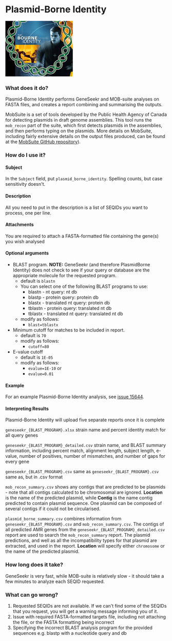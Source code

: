 # Plasmid-Borne Identity
![Plasmid-Borne Identity](../img/plasmid_borne_identity.png)

### What does it do?

Plasmid-Borne Identity performs GeneSeekr and MOB-suite analyses on FASTA files, and creates a report combining and 
summarising the outputs.

MobSuite is a set of tools developed by the Public Health Agency of Canada for detecting plasmids in draft genome
assemblies. This tool runs the `mob_recon` part of the suite, which first detects plasmids in the assemblies, and then
performs typing on the plasmids. More details on MobSuite, including fairly extensive details on the output files
produced, can be found at the [MobSuite GitHub repository](https://github.com/phac-nml/mob-suite)).

### How do I use it?

#### Subject

In the `Subject` field, put `plasmid_borne_identity`. Spelling counts, but case sensitivity doesn't.

#### Description

All you need to put in the description is a list of SEQIDs you want to process, one per line.


#### Attachments

You are required to attach a FASTA-formatted file containing the gene(s) you wish analysed 


#### Optional arguments

- BLAST program. **NOTE:** GeneSeekr (and therefore PlasmidBorne Identity) does not check to see if your query or 
database are the appropriate molecule for the requested program. 
    - default is `blastn`
    - You can select one of the following BLAST programs to use:
        - blastn - nt query: nt db
        - blastp - protein query: protein db
        - blastx - translated nt query: protein db
        - tblastn - protein query: translated nt db
        - tblastx - translated nt query: translated nt db
    - modify as follows:
        - `blast=tblastx`
- Minimum cutoff for matches to be included in report.
    - default is `70`
    - modify as follows:
        - `cutoff=80`
- E-value cutoff
    - default is `1E-05`
    - modify as follows:
        - `evalue=1E-10` or
        - `evalue=0.01`

#### Example

For an example Plasmid-Borne Identity analysis, see [issue 15644](https://redmine.biodiversity.agr.gc.ca/issues/15644).

#### Interpreting Results

Plasmid-Borne Identity will upload five separate reports once it is complete

`geneseekr_{BLAST_PROGRAM}.xlsx` strain name and percent identity match for all query genes

`geneseekr_{BLAST_PROGRAM}_detailed.csv` strain name, and BLAST summary information, including percent match, alignment length, 
subject length, e-value, number of positives, number of mismatches, and number of gaps for every gene

`geneseekr_{BLAST_PROGRAM}.csv`  same as `geneseekr_{BLAST_PROGRAM}.csv`  same as, but in .csv format

`mob_recon_summary.csv` shows any contigs that are predicted to be plasmids - note that all contigs calculated to be 
chromosomal are ignored. __Location__ is the name of the predicted plasmid, while __Contig__ is the name contig 
predicted to contain plasmid sequence. One plasmid can be composed of several contigs if it could not be circularised.

`plasmid_borne_summary.csv` combines information from `geneseekr_{BLAST_PROGRAM}.csv`  and `mob_recon_summary.csv`. 
The contigs of all predicted AMR genes from the `geneseekr_{BLAST_PROGRAM}_detailed.csv` report are used to search 
the `mob_recon_summary` report. The plasmid predictions, and well as all the incompatibility types for that plasmid 
are extracted, and used in the report. __Location__ will specify either `chromosome` or the name of the predicted plasmid.

### How long does it take?

GeneSeekr is very fast, while MOB-suite is relatively slow - it should take a few minutes to analyze each SEQID requested.

### What can go wrong?

1. Requested SEQIDs are not available. If we can't find some of the SEQIDs that you request, you will get a warning
message informing you of it.
1. Issue with required FASTA-formatted targets file, including not attaching the file, or the FASTA formatting being incorrect
1. Specifying the incorrect BLAST analysis program for the provided sequences e.g. blastp with a nucleotide query and db
